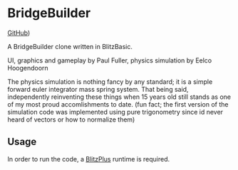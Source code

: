 
# BridgeBuilder

[GitHub](https://github.com/EelcoHoogendoorn/BridgeBuilder))

A BridgeBuilder clone written in BlitzBasic. 

UI, graphics and gameplay by Paul Fuller, physics simulation by Eelco Hoogendoorn

The physics simulation is nothing fancy by any standard; it is a simple forward euler integrator mass spring system. 
That being said, independently reinventing these things when 15 years old still stands as one of my most proud accomlishments to date. (fun fact; the first version of the simulation code was implemented using pure trigonometry since id never heard of vectors or how to normalize them)

## Usage
In order to run the code, a [BlitzPlus](https://github.com/blitz-research/blitzplus_msvc2017) runtime is required.
